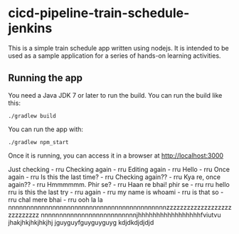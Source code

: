 # cicd-pipeline-train-schedule-jenkins

This is a simple train schedule app written using nodejs. It is intended to be used as a sample application for a series of hands-on learning activities.

## Running the app

You need a Java JDK 7 or later to run the build. You can run the build like this:

    ./gradlew build

You can run the app with:

    ./gradlew npm_start

Once it is running, you can access it in a browser at [http://localhost:3000](http://localhost:3000)

Just checking - rru
Checking again - rru
Editing again - rru
Hello - rru
Once again - rru
Is this the last time? - rru
Checking again?? - rru
Kya re, once again?? - rru
Hmmmmmm. Phir se? - rru
Haan re bhai! phir se - rru
rru
hello rru
is this the last try - rru
again - rru
my name is whoami - rru
is that so - rru
chal mere bhai - rru
ooh la la
nnnnnnnnnnnnnnnnnnnnnnnnnnnnnnnnnnnnnnnnnnnzzzzzzzzzzzzzzzzzzzzzzzzzzzz
nnnnnnnnnnnnnnnnnnnnnnnnnnjhhhhhhhhhhhhhhhhhfviutvu
jhakjhkjhkjhkjhj
jguyguyfguyguyguyg
kdjdkdjdjdjd

